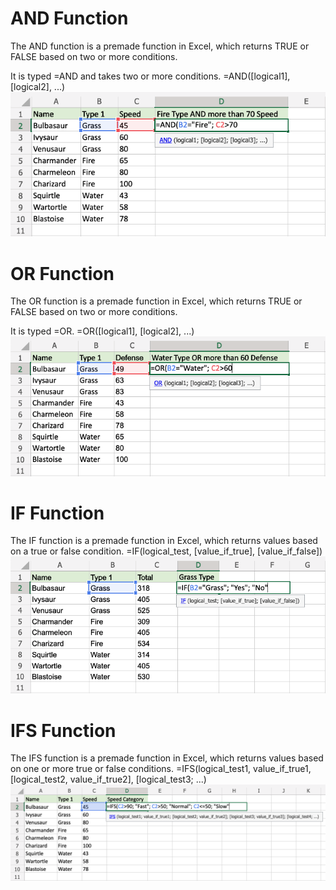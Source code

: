 # AND Function
The AND function is a premade function in Excel, which returns TRUE or FALSE based on two or more conditions.

It is typed =AND and takes two or more conditions.
=AND([logical1], [logical2], ...)
![image alt](https://github.com/Shohanur97/Excel-Basic-to-Advance/blob/main/Logical%20FUNCTION/image/img_excel_and.png)

# OR Function
The OR function is a premade function in Excel, which returns TRUE or FALSE based on two or more conditions.

It is typed =OR.
=OR([logical1], [logical2], ...)
![image alt](https://github.com/Shohanur97/Excel-Basic-to-Advance/blob/main/Logical%20FUNCTION/image/img_excel_or.png)

# IF Function
The IF function is a premade function in Excel, which returns values based on a true or false condition.
=IF(logical_test, [value_if_true], [value_if_false])
![image alt](https://github.com/Shohanur97/Excel-Basic-to-Advance/blob/main/Logical%20FUNCTION/image/img_excel_if_grass3.png)

# IFS Function
The IFS function is a premade function in Excel, which returns values based on one or more true or false conditions.
=IFS(logical_test1, value_if_true1, [logical_test2, value_if_true2], [logical_test3; ...)
![image alt](https://github.com/Shohanur97/Excel-Basic-to-Advance/blob/main/Logical%20FUNCTION/image/img_excel_ifs.png)



